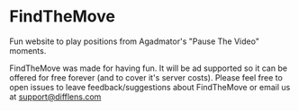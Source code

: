 # FindTheMove
Fun website to play positions from Agadmator's "Pause The Video" moments.

FindTheMove was made for having fun. It will be ad supported so it can be offered for free forever (and to cover it's server costs). Please feel free to open issues to leave feedback/suggestions about FindTheMove or email us at support@difflens.com
